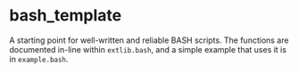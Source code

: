 # bash_template

A starting point for well-written and reliable BASH scripts. The functions are documented in-line within `extlib.bash`, and a simple example that uses it is in `example.bash`.
